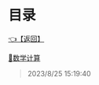 # 目录  


[👈【返回】](/--目录--/dotnet/CSharp笔记/--目录--CSharp笔记)  


[📜数学计算](/dotnet/CSharp笔记/数学计算/数学计算)  







> 2023/8/25 15:19:40
